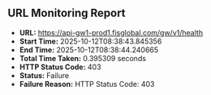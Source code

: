 ## URL Monitoring Report

- **URL:** https://api-gw1-prod1.fisglobal.com/gw/v1/health
- **Start Time:** 2025-10-12T08:38:43.845356
- **End Time:** 2025-10-12T08:38:44.240665
- **Total Time Taken:** 0.395309 seconds
- **HTTP Status Code:** 403
- **Status:** Failure
- **Failure Reason:** HTTP Status Code: 403
